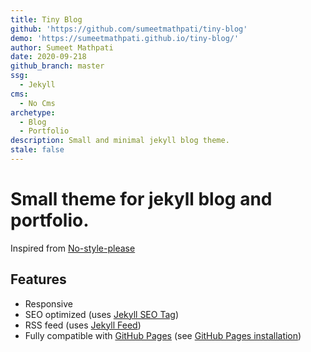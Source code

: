 ```yaml
---
title: Tiny Blog
github: 'https://github.com/sumeetmathpati/tiny-blog'
demo: 'https://sumeetmathpati.github.io/tiny-blog/'
author: Sumeet Mathpati
date: 2020-09-218
github_branch: master
ssg:
  - Jekyll
cms:
  - No Cms
archetype:
  - Blog
  - Portfolio
description: Small and minimal jekyll blog theme.
stale: false
---
```


# Small theme for jekyll blog and portfolio.
Inspired from [No-style-please](https://github.com/riggraz/no-style-please)

## Features

* Responsive
* SEO optimized (uses [Jekyll SEO Tag](https://github.com/jekyll/jekyll-seo-tag))
* RSS feed (uses [Jekyll Feed](https://github.com/jekyll/jekyll-feed))
* Fully compatible with [GitHub Pages](https://pages.github.com/) (see [GitHub Pages installation](#github-pages-installation))
